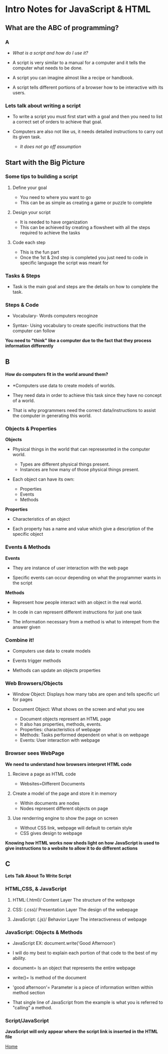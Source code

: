 # Intro Notes for JavaScript & HTML

## What are the ABC of programming? 

### A 

* *What is a script and how do I use it?*

- A script is very similar to a manual for a computer and it tells the computer what needs to be done. 

* A script you can imagine almost like a recipe or handbook.

- A script tells different portions of a browser how to be interactive with its users. 

### Lets talk about writing a script

* To write a script you must first start with a goal and then you need to list a correct set of orders to achieve that goal. 

* Computers are also not like us, it needs detailed instructions to carry out its given task. 
    - *It does not go off assumption*

## Start with the Big Picture 

### Some tips to building a script 

1. Define your goal 
    - You need to where you want to go
    - This can be as simple as creating a game or puzzle to complete

2. Design your script
    - It is needed to have organization
    - This can be achieved by creating a flowsheet with all the steps required to achieve the tasks

3. Code each step 
    - This is the fun part
    - Once the 1st & 2nd step is completed you just need to code in specific language the script was meant for 

### Tasks & Steps 

- Task is the main goal and steps are the details on how to complete the task. 

### Steps & Code 

- Vocabulary- Words computers recoginze 

- Syntax- Using vocabulary to create specific instructions that the computer can follow 

**You need to "think" like a computer due to the fact that they process information differently**

## B

#### How do computers fit in the world around them? 

- *Computers use data to create models of worlds. 

- They need data in order to achieve this task since they have no concept of a world. 

- That is why programmers need the correct data/instructions to assist the computer in generating this world. 

### Objects & Properties 

**Objects** 

- Physical things in the world that can represesnted in the computer world. 
    - Types are different physical things present. 
    - Instances are how many of those physical things present.

- Each object can have its own: 
    * Properties 
    * Events 
    * Methods

**Properties**

- Characteristics of an object 

- Each property has a name and value which give a description of the specific object 

### Events & Methods 

**Events** 

- They are instance of user interaction with the web page 

- Specific events can occur depending on what the programmer wants in the script 

**Methods**

- Represent how people interact with an object in the real world. 

- In code in can represent different instructions for just one task 

- The information necessary from a method is what to interepet from the answer given

### Combine it! 

- Computers use data to create models 

- Events trigger methods

- Methods can update an objects properties

### Web Browsers/Objects 

- Window Object: Displays how many tabs are open and tells specific url for pages

- Document Object: What shows on the screen and what you see

    - Document objects represent an HTML page 
    -  It also has properties, methods, events.
    - Properties: characteristics of webpage
    - Methods: Tasks performed dependent on what is on webpage 
    - Events: User interaction with webpage

### Browser sees WebPage 
**We need to understand how browsers interpret HTML code**

1. Recieve a page as HTML code 
    - Websites=Different Documents

2. Create a model of the page and store it in memory 
    - Within documents are nodes
    - Nodes represent different objects on page

3. Use renderring engine to show the page on screen
    - Without CSS link, webpage will default to certain style
    - CSS gives design to webpage

**Knowing how HTML works now sheds light on how JavaScript is used to give instructions to a website to allow it to do different actions**

## C 

**Lets Talk About To Write Script** 

### HTML,CSS, & JavaScript

1. HTML:(.html)/ Content Layer
    The structure of the webpage

2. CSS: (.css)/ Presentation Layer
    The design of the webepage 

3. JavaScript: (.js)/ Behavior Layer
    The interactiveness of webpage

### JavaScript: Objects & Methods

- JavaScript EX: 
    document.write('Good Afternoon')

- I will do my best to explain each portion of that code to the best of my ability. 

- document= Is an object that represents the entire webpage

- write()= Is method of the document 

- 'good afternoon'= Parameter is a piece of information written within method section

- That single line of JavaScript from the example is what you is referred to "calling" a method. 

### Script/JavaScript 

**JavaScript will only appear where the script link is inserted in the HTML file**


[Home](README.md)
